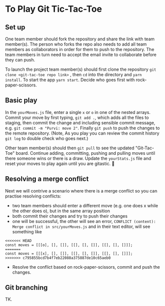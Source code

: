 # To Play Git Tic-Tac-Toe

## Set up

One team member should fork the repository and share the link with team member(s). The person who forks the repo also needs to add all team members as collaborators in order for them to push to the repository. The team members in turn need to accept the email invite to collaborate before they can push.

To launch the project team member(s) should first clone the repository `git clone <git-tac-toe repo link>` , then `cd` into the directory and `yarn install`. To start the app `yarn start`. Decide who goes first with rock-paper-scissors.

## Basic play

In the `yourMoves.js` file, enter a single `x` or `o` in one of the nested arrays. Commit your move by first typing, `git add .`, which adds all the files to staging, then commit the change and including sensible commit message, e.g. `git commit -m "Purvi: move 2"`. Finally `git push` to push the changes to the remote repository. (Note, As you play you can review the commit history `git log` to double check who goes next.)

Other team member(s) should then `git pull` to see the updated "Git-Tac-Toe" board. Continue adding, committing, pushing and pulling moves until there someone wins or there is a draw. Update the `yourStats.js` file and reset your moves to play again until you are gitastic. 🎉

## Resolving a merge conflict

Next we will contrive a scenario where there is a merge conflict so you can practise resolving conflicts:

- two team members should enter a different move (e.g. one does x while the other does o), but in the same array position
- both commit their changes and try to push their changes
- one will be successful, the other will see an error, `CONFLICT (content): Merge conflict in src/yourMoves.js` and in their text editor, will see something like

```
<<<<<<< HEAD
const moves = [[[o], [], []], [[], [], []], [[], [], []]];
=======
const moves = [[[x], [], []], [[], [], []], [[], [], []]];
>>>>>>> c795855bcd7b4f7eb22088a375887de10c65aeb0
```

- Resolve the conflict based on rock-paper-scissors, commit and push the changes.

## Git branching

TK.

